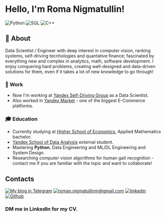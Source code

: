 # Hello, I'm Roma Nigmatullin! 

![Python](https://img.shields.io/badge/-%20%20%20%20python%20%20%20-39998e?logo=python&style=for-the-badge&suffix=expert&logoColor=white)
![SQL](https://img.shields.io/badge/-%20%20%20%20SQL%20%20%20-ffdc7c?&logo=postgresql&style=for-the-badge&suffix=expert)
![C++](https://img.shields.io/badge/-C++%20-da674a?logo=cplusplus&style=for-the-badge&suffix=expert&logoColor=white)

## 🔎 About

Data Scientist / Engineer with deep interest in computer vision, ranking systems, self-driving tecnhologies and quantative finance; fascinated by everything new and complex in analytics, math, software development.
I enjoy conquering hard problems, creating well-designed and data-driven solutions for them, even if it takes a lot of new knowledge to go through!

### 🚀 Work
- Now I'm working at [Yandex Self-Driving Group](https://sdg.yandex.com/) as a Data Scientist.
- Also worked in [Yandex Market](https://market.yandex.ru/) - one of the biggest E-Commerce platforms.

### 🎓 Education
- Currently studying at [Higher School of Economics](https://www.hse.ru/en/), Applied Mathematics bachelor.
- [Yandex School of Data Analysis](https://academy.yandex.ru/dataschool/) external student.
- Mastering **Python**, Data Engineering and ML/DL Engineering and System Design.
- Researching computer vision algorithms for human gait recognition - contact me if you are familiar with the topic and want to collaborate!

## Contacts

[![My blog in Telegram](https://img.shields.io/badge/-TG%20%E2%A0%80blog-39998e?&style=for-the-badge&logo=telegram&logoColor=white)](https://t.me/import_happiness)
[![roman.nigmatullinm@gmail.com](https://img.shields.io/badge/%E2%A0%80%E2%A0%80Email%E2%A0%80%20-%23E62B1E.svg?&style=for-the-badge&logo=mail.ru&logoColor=white&color=ffdc7c)](mailto:roman.nigmatullinm@gmail.com)
[![linkedin](https://img.shields.io/badge/linkedin%20-%230077B5.svg?&style=for-the-badge&logo=linkedin&logoColor=white&color=ffaa67)](https://www.linkedin.com/in/rmnigmatullin/)
[![Github](https://img.shields.io/badge/-%E2%A0%80Github%E2%A0%80-da674a?&style=for-the-badge&logo=github&logoColor=white)](https://www.github.com/rmnigm)

### DM me in LinkedIn for my CV.
